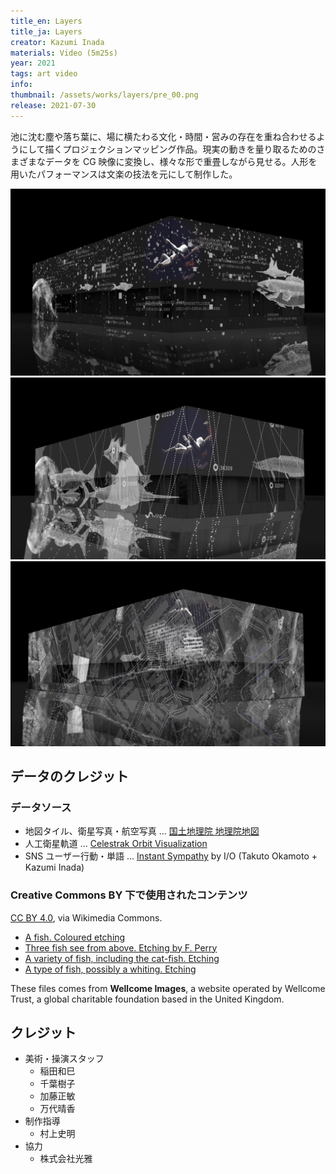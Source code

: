 ```yaml
---
title_en: Layers
title_ja: Layers
creator: Kazumi Inada
materials: Video (5m25s)
year: 2021
tags: art video
info:
thumbnail: /assets/works/layers/pre_00.png
release: 2021-07-30
---
```


池に沈む塵や落ち葉に、場に横たわる文化・時間・営みの存在を重ね合わせるようにして描くプロジェクションマッピング作品。現実の動きを量り取るためのさまざまなデータを CG 映像に変換し、様々な形で重畳しながら見せる。人形を用いたパフォーマンスは文楽の技法を元にして制作した。

![](/assets/works/layers/pre_00.png)
![](/assets/works/layers/pre_01.png)
![](/assets/works/layers/pre_02.png)

## データのクレジット

### データソース

- 地図タイル、衛星写真・航空写真 ... [国土地理院 地理院地図](https://maps.gsi.go.jp/)
- 人工衛星軌道 ... [Celestrak Orbit Visualization](https://celestrak.com/cesium/orbit-viz.php?tle=/pub/TLE/catalog.txt&satcat=/pub/satcat.txt&referenceFrame=1)
- SNS ユーザー行動・単語 ... [Instant Sympathy](/pages/works/sympathy.md) by I/O (Takuto Okamoto + Kazumi Inada)

### Creative Commons BY 下で使用されたコンテンツ

[CC BY 4.0](https://creativecommons.org/licenses/by/4.0), via Wikimedia Commons.

- [A fish. Coloured etching](https://commons.wikimedia.org/wiki/File:A_fish._Coloured_etching._Wellcome_V0022066.jpg)
- [Three fish see from above. Etching by F. Perry](https://commons.wikimedia.org/wiki/File:Three_fish_see_from_above._Etching_by_F._Perry._Wellcome_V0022103.jpg)
- [A variety of fish, including the cat-fish. Etching](https://commons.wikimedia.org/wiki/File:A_variety_of_fish,_including_the_cat-fish._Etching._Wellcome_V0022077.jpg)
- [A type of fish, possibly a whiting. Etching](https://commons.wikimedia.org/wiki/File:A_type_of_fish,_possibly_a_whiting._Etching._Wellcome_V0022798.jpg)

These files comes from **Wellcome Images**, a website operated by Wellcome Trust, a global charitable foundation based in the United Kingdom.

## クレジット

- 美術・操演スタッフ
  - 稲田和巳
  - 千葉樹子
  - 加藤正敏
  - 万代晴香
- 制作指導
  - 村上史明
- 協力
  - 株式会社光雅
